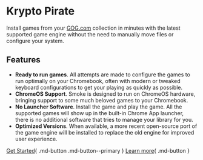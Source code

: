 # Krypto Pirate

Install games from your [GOG.com](https://www.gog.com) collection in minutes with the latest supported game engine without the need to manually move files or configure your system.

## Features

* **Ready to run games**.  All attempts are made to configure the games to run optimally on your Chromebook, often with modern or tweaked keyboard configurations to get your playing as quickly as possible.
* **ChromeOS Support**.  Smoke is designed to run on ChromeOS hardware, bringing support to some much beloved games to your Chromebook.
* **No Launcher Software**.  Install the game and play the game.  All the supported games will show up in the built-in Chrome App launcher, there is no additional software that tries to manage your library for you.
* **Optimized Versions**.  When available, a more recent open-source port of the game engine will be installed to replace the old engine for improved user experience.

[Get Started](getting-started.md){ .md-button .md-button--primary }  [Learn more](about/about.md){ .md-button }